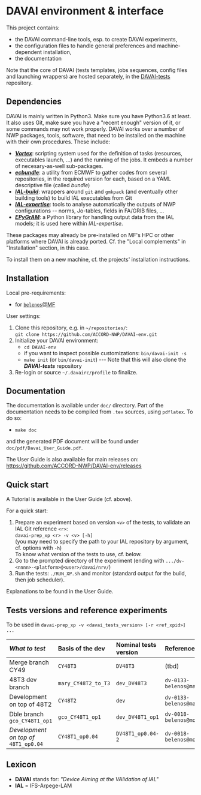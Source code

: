 DAVAI environment & interface
=============================

This project contains:

* the DAVAI command-line tools, esp. to create DAVAI experiments,
* the configuration files to handle general preferences and machine-dependent installation,
* the documentation

Note that the core of DAVAI (tests templates, jobs sequences, config files and launching wrappers) are hosted
separately, in the [DAVAI-tests](https://github.com/ACCORD-NWP/DAVAI-tests) repository.

Dependencies
------------

DAVAI is mainly written in Python3. Make sure you have Python3.6 at least.
It also uses Git, make sure you have a "recent enough" version of it, or some commands may not work properly.
DAVAI works over a number of NWP packages, tools, software, that need to be installed on the machine with their own
procedures. These include:

* [_**Vortex**_](https://opensource.umr-cnrm.fr/projects/vortex):
  scripting system used for the definition of tasks (resources, executables launch, ...) and the running
  of the jobs. It embeds a number of necesary-as-well sub-packages.
* [_**ecbundle**_](https://git.ecmwf.int/projects/ECSDK/repos/ecbundle):
  a utility from ECMWF to gather codes from several repositories, in the required version for each,
  based on a YAML descriptive file (called _bundle_)
* [_**IAL-build**_](https://github.com/ACCORD-NWP/IAL-build):
  wrappers around `git` and `gmkpack` (and eventually other building tools) to build IAL executables from Git
* [_**IAL-expertise**_](https://github.com/ACCORD-NWP/IAL-expertise):
  tools to analyse automatically the outputs of NWP configurations -- norms, Jo-tables, fields in FA/GRIB files, ...
* [_**EPyGrAM**_](https://github.com/UMR-CNRM/EPyGrAM): a Python library for handling output data from the IAL models;
  it is used here within _IAL-expertise_.

These packages may already be pre-installed on MF's HPC or other platforms where DAVAI is already ported.
Cf. the "Local complements" in "Installation" section, in this case.

To install them on a new machine, cf. the projects' installation instructions.

Installation
------------

Local pre-requirements:
* for [`belenos`@MF](doc/belenos.md)

User settings:
1. Clone this repository, e.g. in `~/repositories/`:\
   `git clone https://github.com/ACCORD-NWP/DAVAI-env.git`
2. Initialize your DAVAI environment:
   - `cd DAVAI-env`
   - if you want to inspect possible customizations: `bin/davai-init -s`
   - `make init` (or `bin/davai-init`) --- Note that this will also clone the _**DAVAI-tests**_ repository
3. Re-login or source `~/.davairc/profile` to finalize.

Documentation
-------------

The documentation is available under `doc/` directory.
Part of the documentation needs to be compiled from `.tex` sources, using `pdflatex`.
To do so:

* `make doc`

and the generated PDF document will be found under `doc/pdf/Davai_User_Guide.pdf`.

The User Guide is also available for main releases on: https://github.com/ACCORD-NWP/DAVAI-env/releases

Quick start
-----------

A Tutorial is available in the User Guide (cf. above).

For a quick start:

1. Prepare an experiment based on version `<v>` of the tests, to validate an IAL Git reference `<r>`:\
   `davai-prep_xp <r> -v <v> [-h]`\
   (you may need to specify the path to your IAL repository by argument, cf. options with `-h`)\
   To know what version of the tests to use, cf. below.
2. Go to the prompted directory of the experiment (ending with `.../dv-<nnnn>-<platform>@<user>/davai/nrv/`)
3. Run the tests: `./RUN_XP.sh` and monitor (standard output for the build, then job scheduler).

Explanations to be found in the User Guide.

Tests versions and reference experiments
----------------------------------------

To be used in `davai-prep_xp -v <davai_tests_version> [-r <ref_xpid>] ...`

| _What to test_ | Basis of the dev | Nominal tests version | Reference XPID |
|:-----------------|:-----------------|:----------------------|:---------------|
| Merge branch CY49 | `CY48T3` | `DV48T3` | (tbd) |
| 48T3 dev branch | `mary_CY48T2_to_T3` | `dev_DV48T3` | `dv-0133-belenos@mary` |
| Development on top of 48T2 | `CY48T2` | `dev` | `dv-0133-belenos@mary` |
| Dble branch `gco_CY48T1_op1` | `gco_CY48T1_op1` | `dev_DV48T1_op1` | `dv-0018-belenos@moureauxm` |
| _Development on top of_ `48T1_op0.04` | `CY48T1_op0.04` | `DV48T1_op0.04-2` | `dv-0018-belenos@moureauxm` |

Lexicon
-------

* **DAVAI** stands for: _"Device Aiming at the VAlidation of IAL"_
* **IAL** = IFS-Arpege-LAM

